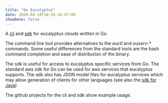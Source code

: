 ```yaml
---
title: "Go Eucalyptus"
date: 2020-04-10T18:18:18-07:00
showDate: false
---
```


A [cli](https://github.com/sjones4/euca) and [sdk](https://github.com/sjones4/eucalyptus-sdk-go)
for eucalyptus clouds written in Go.

The command line tool provides alternatives to the _euctl_ and _euserv-*_
commands. Some useful differences from the standard tools are the bash
command completion and ease of distribution of the binary.

The sdk is useful for access to eucalyptus specific services from Go. The
standard aws sdk for Go can be used for aws services that eucalyptus supports.
The sdk also has JSON model files for eucalyptus services which may allow
generation of clients for other languages (see also the
[sdk for Java](https://github.com/sjones4/you-are-sdk))

The github projects for the cli and sdk show example usage.
